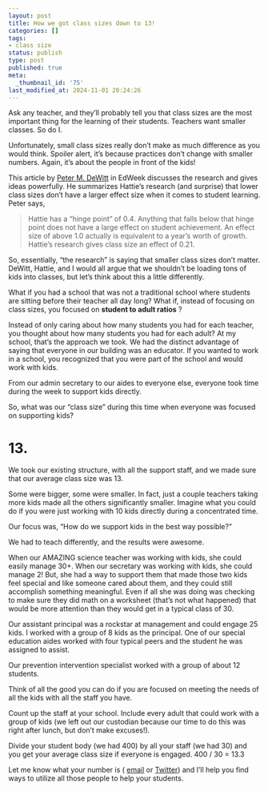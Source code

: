 ```yaml
---
layout: post
title: How we got class sizes down to 13!
categories: []
tags:
- class size
status: publish
type: post
published: true
meta:
  _thumbnail_id: '75'
last_modified_at: 2024-11-01 20:24:26
---
```


Ask any teacher, and they’ll probably tell you that class sizes are the most important thing for the learning of their students. Teachers want smaller classes. So do I.


Unfortunately, small class sizes really don’t make as much difference as you would think. Spoiler alert, it’s because practices don’t change with smaller numbers. Again, it’s about the people in front of the kids!


This article by 
[Peter M. DeWitt](http://blogs.edweek.org/edweek/finding_common_ground/2013/10/does_class_size_matter.html) in EdWeek discusses the research and gives ideas powerfully. He summarizes Hattie’s research (and surprise) that lower class sizes don’t have a larger effect size when it comes to student learning. Peter says,


>Hattie has a “hinge point” of 0.4. Anything that falls below that hinge point does not have a large effect on student achievement. An effect size of above 1.0 actually is equivalent to a year’s worth of growth. Hattie’s research gives class size an effect of 0.21.



So, essentially, “the research” is saying that smaller class sizes don’t matter. DeWitt, Hattie, and I would all argue that we shouldn’t be loading tons of kids into classes, but let’s think about this a little differently.


What if you had a school that was not a traditional school where students are sitting before their teacher all day long? What if, instead of focusing on class sizes, you focused on 
**student to adult ratios**
?


Instead of only caring about how many students you had for each teacher, you thought about how many students you had for each adult? At my school, that’s the approach we took. We had the distinct advantage of saying that everyone in our building was an educator. If you wanted to work in a school, you recognized that you were part of the school and would work with kids.


From our admin secretary to our aides to everyone else, everyone took time during the week to support kids directly.


So, what was our “class size” during this time when everyone was focused on supporting kids?


# 13.



We took our existing structure, with all the support staff, and we made sure that our average class size was 13.


Some were bigger, some were smaller. In fact, just a couple teachers taking more kids made all the others significantly smaller. Imagine what you could do if you were just working with 10 kids directly during a concentrated time.


Our focus was, “How do we support kids in the best way possible?”


We had to teach differently, and the results were awesome.

When our AMAZING science teacher was working with kids, she could easily manage 30+. When our secretary was working with kids, she could manage 2! But, she had a way to support them that made those two kids feel special and like someone cared about them, and they could still accomplish something meaningful. Even if all she was doing was checking to make sure they did math on a worksheet (that’s not what happened) that would be more attention than they would get in a typical class of 30.


Our assistant principal was a rockstar at management and could engage 25 kids. I worked with a group of 8 kids as the principal. One of our special education aides worked with four typical peers and the student he was assigned to assist.


Our prevention intervention specialist worked with a group of about 12 students.


Think of all the good you can do if you are focused on meeting the needs of all the kids with all the staff you have.


Count up the staff at your school. Include every adult that could work with a group of kids (we left out our custodian because our time to do this was right after lunch, but don’t make excuses!).


Divide your student body (we had 400) by all your staff (we had 30) and you get your average class size if everyone is engaged. 400 / 30 = 13.3


Let me know what your number is (
[email](mailto:jethro@paperlessprincipal.com) or 
[Twitter](http://twitter.com/jethrojones)) and I’ll help you find ways to utilize all those people to help your students.
